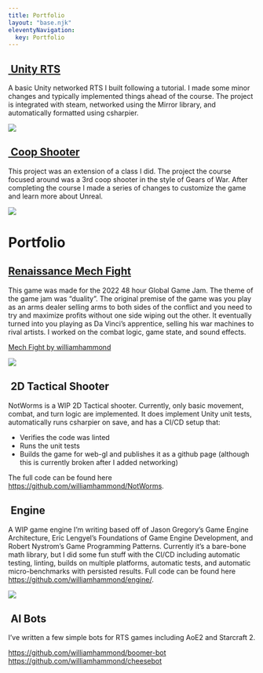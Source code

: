 ```yaml
---
title: Portfolio
layout: "base.njk"
eleventyNavigation:
  key: Portfolio
---
```


## [ Unity RTS](/portfolio/)

A basic Unity networked RTS I built following a tutorial.
I made some minor changes and typically implemented things ahead of the course. The project is integrated with steam, networked using the Mirror library, and automatically formatted using csharpier.

![](https://images.squarespace-cdn.com/content/v1/5ce82c28186bd30001708d1b/d83f6480-ef91-4e65-a83b-7c3ffe53de5c/intro.PNG)

## [ Coop Shooter](/portfolio/maffei)

This project was an extension of a class I did.
The project the course focused around was a 3rd coop shooter in the style of Gears of War.
After completing the course I made a series of changes to customize the game and learn more about Unreal.

![](https://images.squarespace-cdn.com/content/v1/5ce82c28186bd30001708d1b/37c05171-16ab-4101-b02c-55a8774af091/thumbnail.png)

# Portfolio

## [Renaissance Mech Fight](/portfolio/mech-fight)

This game was made for the 2022 48 hour Global Game Jam.
The theme of the game jam was “duality”. The original premise of the game was you play as an arms dealer selling arms to both sides of the conflict and you need to try and maximize profits without one side wiping out the other.
It eventually turned into you playing as Da Vinci’s apprentice, selling his war machines to rival artists. I worked on the combat logic, game state, and sound effects.

<a href="https://williamhammond.itch.io/mech-fight">Mech Fight by williamhammond</a>

![](https://images.squarespace-cdn.com/content/v1/5ce82c28186bd30001708d1b/7400594c-c9bc-4127-bef9-e5e788628d5d/intro.PNG)

##  2D Tactical Shooter

NotWorms is a WIP 2D Tactical shooter. Currently, only basic movement, combat, and turn logic are implemented.
It does implement Unity unit tests, automatically runs csharpier on save, and has a CI/CD setup that:

- Verifies the code was linted
- Runs the unit tests
- Builds the game for web-gl and publishes it as a github page (although this is currently broken after I added networking)

The full code can be found here https://github.com/williamhammond/NotWorms.

##  Engine

A WIP game engine I’m writing based off of Jason Gregory’s Game Engine Architecture, Eric Lengyel’s Foundations of Game Engine Development, and Robert Nystrom’s Game Programming Patterns.
Currently it’s a bare-bone math library, but I did some fun stuff with the CI/CD including automatic testing, linting, builds on multiple platforms, automatic tests, and automatic micro-benchmarks with persisted results.
Full code can be found here https://github.com/williamhammond/engine/.

![](https://images.squarespace-cdn.com/content/v1/5ce82c28186bd30001708d1b/c36b2cfa-ad51-45b5-b008-c9b2c0761aac/kaspars-eglitis-fkcjWXPRAZU-unsplash.jpg)

##  AI Bots

I’ve written a few simple bots for RTS games including AoE2 and Starcraft 2.

https://github.com/williamhammond/boomer-bot  
https://github.com/williamhammond/cheesebot
